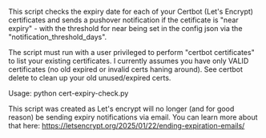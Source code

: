 This script checks the expiry date for each of your Certbot (Let's Encrypt) certificates and sends a pushover notification if the cetificate is "near expiry" - with the threshold for near being set in the config json via the "notification_threshold_days".

The script must run with a user privileged to perform "certbot certificates" to list your existing certificates. I currently assumes you have only VALID certificates (no old expired or invalid certs haning around). See certbot delete to clean up your old unused/expired certs.

Usage:
python cert-expiry-check.py <path to your updated sample-config.json>

This script was created as Let's encrypt will no longer (and for good reason) be sending expiry notifications via email. You can learn more about that here:
https://letsencrypt.org/2025/01/22/ending-expiration-emails/
